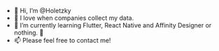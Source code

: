 - 🌈 Hi, I’m @Holetzky
- 👀 I love when companies collect my data.
- 🌱 I’m currently learning Flutter, React Native and Affinity Designer or nothing. 🙈
- 📫 Please feel free to contact me!

<!---
Holetzky/Holetzky is a ✨ special ✨ repository because its `README.md` (this file) appears on your GitHub profile.
You can click the Preview link to take a look at your changes.
--->
